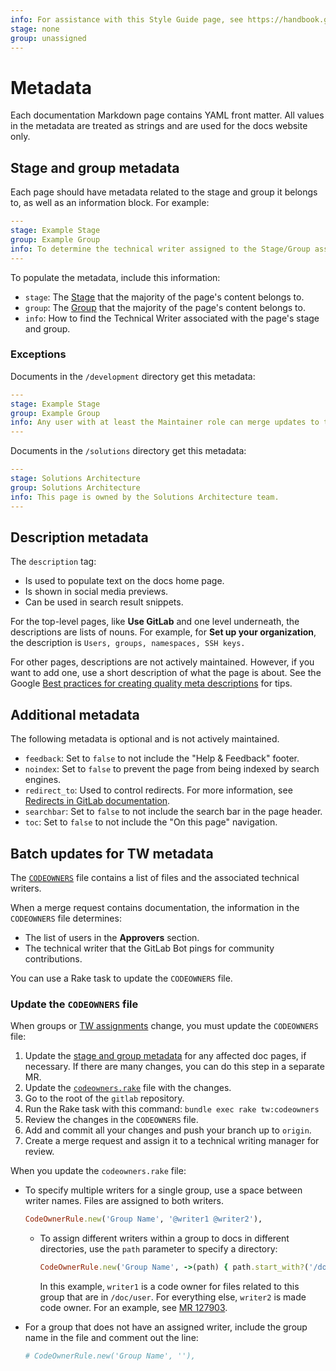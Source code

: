 ```yaml
---
info: For assistance with this Style Guide page, see https://handbook.gitlab.com/handbook/product/ux/technical-writing/#assignments-to-other-projects-and-subjects.
stage: none
group: unassigned
---
```


# Metadata

Each documentation Markdown page contains YAML front matter.
All values in the metadata are treated as strings and are used for the
docs website only.

## Stage and group metadata

Each page should have metadata related to the stage and group it
belongs to, as well as an information block. For example:

```yaml
---
stage: Example Stage
group: Example Group
info: To determine the technical writer assigned to the Stage/Group associated with this page, see https://handbook.gitlab.com/handbook/product/ux/technical-writing/#assignments
---
```

To populate the metadata, include this information:

- `stage`: The [Stage](https://handbook.gitlab.com/handbook/product/categories/#devops-stages)
  that the majority of the page's content belongs to.
- `group`: The [Group](https://about.gitlab.com/company/team/structure/#product-groups)
  that the majority of the page's content belongs to.
- `info`: How to find the Technical Writer associated with the page's stage and
  group.

### Exceptions

Documents in the `/development` directory get this metadata:

```yaml
---
stage: Example Stage
group: Example Group
info: Any user with at least the Maintainer role can merge updates to this content. For details, see https://docs.gitlab.com/ee/development/development_processes.html#development-guidelines-review.
---
```

Documents in the `/solutions` directory get this metadata:

```yaml
---
stage: Solutions Architecture
group: Solutions Architecture
info: This page is owned by the Solutions Architecture team.
---
```

## Description metadata

The `description` tag:

- Is used to populate text on the docs home page.
- Is shown in social media previews.
- Can be used in search result snippets.

For the top-level pages, like **Use GitLab** and one level underneath,
the descriptions are lists of nouns. For example, for **Set up your organization**,
the description is `Users, groups, namespaces, SSH keys.`

For other pages, descriptions are not actively maintained. However, if you want to add one,
use a short description of what the page is about.
See the Google [Best practices for creating quality meta descriptions](https://developers.google.com/search/docs/appearance/snippet#meta-descriptions) for tips.

## Additional metadata

The following metadata is optional and is not actively maintained.

- `feedback`: Set to `false` to not include the "Help & Feedback" footer.
- `noindex`: Set to `false` to prevent the page from being indexed by search engines.
- `redirect_to`: Used to control redirects. For more information, see [Redirects in GitLab documentation](redirects.md).
- `searchbar`: Set to `false` to not include the search bar in the page header.
- `toc`: Set to `false` to not include the "On this page" navigation.

## Batch updates for TW metadata

The [`CODEOWNERS`](https://gitlab.com/gitlab-org/gitlab/-/blob/master/.gitlab/CODEOWNERS)
file contains a list of files and the associated technical writers.

When a merge request contains documentation, the information in the `CODEOWNERS` file determines:

- The list of users in the **Approvers** section.
- The technical writer that the GitLab Bot pings for community contributions.

You can use a Rake task to update the `CODEOWNERS` file.

### Update the `CODEOWNERS` file

When groups or [TW assignments](https://handbook.gitlab.com/handbook/product/ux/technical-writing/#assignments)
change, you must update the `CODEOWNERS` file:

1. Update the [stage and group metadata](#stage-and-group-metadata) for any affected doc pages, if necessary. If there are many changes, you can do this step in a separate MR.
1. Update the [`codeowners.rake`](https://gitlab.com/gitlab-org/gitlab/blob/master/lib/tasks/gitlab/tw/codeowners.rake) file with the changes.
1. Go to the root of the `gitlab` repository.
1. Run the Rake task with this command: `bundle exec rake tw:codeowners`
1. Review the changes in the `CODEOWNERS` file.
1. Add and commit all your changes and push your branch up to `origin`.
1. Create a merge request and assign it to a technical writing manager for review.

When you update the `codeowners.rake` file:

- To specify multiple writers for a single group, use a space between writer names. Files are assigned to both writers.

  ```ruby
  CodeOwnerRule.new('Group Name', '@writer1 @writer2'),
  ```

  - To assign different writers within a group to docs in different directories, use the `path` parameter to specify a directory:

    ```ruby
    CodeOwnerRule.new('Group Name', ->(path) { path.start_with?('/doc/user') ? '@writer1' : '@writer2' }),
    ```

    In this example, `writer1` is a code owner for files related to this group that are in `/doc/user`.
    For everything else, `writer2` is made code owner. For an example, see [MR 127903](https://gitlab.com/gitlab-org/gitlab/-/merge_requests/127903).

- For a group that does not have an assigned writer, include the group name in the file and comment out the line:

  ```ruby
  # CodeOwnerRule.new('Group Name', ''),
  ```
